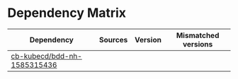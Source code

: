 # Dependency Matrix

Dependency | Sources | Version | Mismatched versions
---------- | ------- | ------- | -------------------
[cb-kubecd/bdd-nh-1585315436](https://github.com/cb-kubecd/bdd-nh-1585315436.git) |  | []() | 
